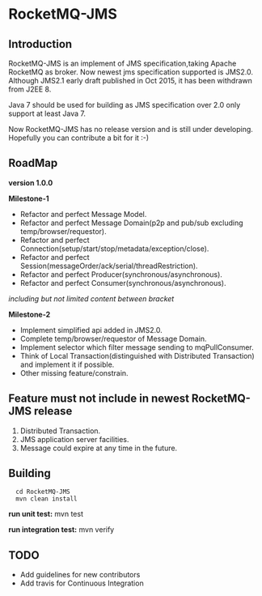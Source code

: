 # RocketMQ-JMS  


## Introduction
RocketMQ-JMS is an implement of JMS specification,taking Apache RocketMQ as broker.
Now newest jms specification supported is JMS2.0. 
Although JMS2.1 early draft published in Oct 2015, it has been withdrawn from J2EE 8.   

Java 7 should be used for building as JMS specification over 2.0 only support at least Java 7.

Now RocketMQ-JMS has no release version and is still under developing. Hopefully you can contribute a bit for it :-)

## RoadMap  
  **version 1.0.0**  
  
  **Milestone-1**  
   
  * Refactor and perfect Message Model.
  * Refactor and perfect Message Domain(p2p and pub/sub excluding temp/browser/requestor). 
  * Refactor and perfect Connection(setup/start/stop/metadata/exception/close).
  * Refactor and perfect Session(messageOrder/ack/serial/threadRestriction).
  * Refactor and perfect Producer(synchronous/asynchronous).
  * Refactor and perfect Consumer(synchronous/asynchronous).  
  
  *including but not limited content between bracket*  
  
  **Milestone-2** 
  
  * Implement simplified api added in JMS2.0. 
  * Complete temp/browser/requestor of Message Domain.
  * Implement selector which filter message sending to mqPullConsumer.
  * Think of Local Transaction(distinguished with Distributed Transaction) and implement it if possible.
  * Other missing feature/constrain.
  
## Feature must not include in newest RocketMQ-JMS release 
  1. Distributed Transaction.
  2. JMS application server facilities.
  3. Message could expire at any time in the future.
  

## Building
````
  cd RocketMQ-JMS   
  mvn clean install  
  ````  
  **run unit test:**  mvn test    
  
  **run integration test:**  mvn verify
  
## TODO
* Add guidelines for new contributors
* Add travis for Continuous Integration
